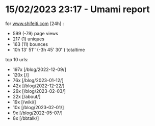 # 15/02/2023 23:17 - Umami report
for www.shifeiti.com [24h] :

 - 599 (-79) page views
 - 217 (1) uniques
 - 163 (11) bounces
 - 10h 13' 51'' (-3h 45' 30'') totaltime


top 10 urls:
 - 197x [/blog/2022-12-09/]
 - 120x [/]
 - 76x [/blog/2023-01-12/]
 - 42x [/blog/2022-12-22/]
 - 26x [/blog/2023-02-03/]
 - 22x [/about/]
 - 19x [/wiki/]
 - 10x [/blog/2023-02-01/]
 - 9x [/blog/2022-05-07/]
 - 8x [/bbtalk/]



